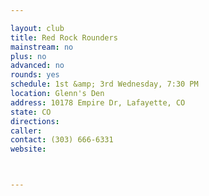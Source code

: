 ```yaml
---

layout: club
title: Red Rock Rounders
mainstream: no
plus: no
advanced: no
rounds: yes
schedule: 1st &amp; 3rd Wednesday, 7:30 PM
location: Glenn's Den
address: 10178 Empire Dr, Lafayette, CO
state: CO
directions: 
caller: 
contact: (303) 666-6331
website: 



---
```


